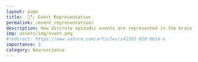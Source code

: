 ```yaml
---
layout: page
title:  🧠🏷️ Event Representation
permalink: /event_representation/
description: How discrete episodic events are represented in the brain
img: assets/img/event.png
#redirect: https://www.nature.com/articles/s41593-020-0614-x
importance: 2
category: Neuroscience
---
```


<object data="/assets/pdf/events.pdf" width="1000" height="1000" type='application/pdf'></object>
